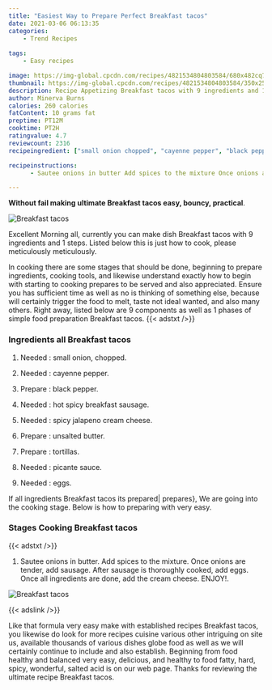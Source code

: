 ```yaml
---
title: "Easiest Way to Prepare Perfect Breakfast tacos"
date: 2021-03-06 06:13:35
categories:
    - Trend Recipes
    
tags:
    - Easy recipes

image: https://img-global.cpcdn.com/recipes/4821534804803584/680x482cq70/breakfast-tacos-recipe-main-photo.jpg
thumbnail: https://img-global.cpcdn.com/recipes/4821534804803584/350x250cq70/breakfast-tacos-recipe-main-photo.jpg
description: Recipe Appetizing Breakfast tacos with 9 ingredients and 1 stages of easy cooking.
author: Minerva Burns
calories: 260 calories
fatContent: 10 grams fat
preptime: PT12M
cooktime: PT2H
ratingvalue: 4.7
reviewcount: 2316
recipeingredient: ["small onion chopped", "cayenne pepper", "black pepper", "hot spicy breakfast sausage", "spicy jalapeno cream cheese", "unsalted butter", "tortillas", "picante sauce", "eggs"]

recipeinstructions: 
      - Sautee onions in butter Add spices to the mixture Once onions are tender add sausage After sausage is thoroughly cooked  add eggs Once all ingredients are done add the cream cheese ENJOY

---
```




**Without fail making ultimate Breakfast tacos easy, bouncy, practical**. 


![Breakfast tacos](https://img-global.cpcdn.com/recipes/4821534804803584/680x482cq70/breakfast-tacos-recipe-main-photo.jpg "Breakfast tacos")




Excellent Morning all, currently you can make dish Breakfast tacos with 9 ingredients and 1 steps. Listed below this is just how to cook, please meticulously meticulously.

In cooking there are some stages that should be done, beginning to prepare ingredients, cooking tools, and likewise understand exactly how to begin with starting to cooking prepares to be served and also appreciated. Ensure you has sufficient time as well as no is thinking of something else, because will certainly trigger the food to melt, taste not ideal wanted, and also many others. Right away, listed below are 9 components as well as 1 phases of simple food preparation Breakfast tacos.
{{< adstxt />}}

### Ingredients all Breakfast tacos


1. Needed  : small onion, chopped.

1. Needed  : cayenne pepper.

1. Prepare  : black pepper.

1. Needed  : hot spicy breakfast sausage.

1. Needed  : spicy jalapeno cream cheese.

1. Prepare  : unsalted butter.

1. Prepare  : tortillas.

1. Needed  : picante sauce.

1. Needed  : eggs.



If all ingredients Breakfast tacos its prepared| prepares}, We are going into the cooking stage. Below is how to preparing with very easy.

### Stages Cooking Breakfast tacos

{{< adstxt />}}


1. Sautee onions in butter. Add spices to the mixture. Once onions are tender, add sausage. After sausage is thoroughly cooked,  add eggs. Once all ingredients are done, add the cream cheese. ENJOY!.



![Breakfast tacos](https://img-global.cpcdn.com/steps/5601640485748736/160x128cq70/breakfast-tacos-recipe-step-1-photo.jpg" "Breakfast tacos")





{{< adslink />}}

Like that formula very easy make with established recipes Breakfast tacos, you likewise do look for more recipes cuisine various other intriguing on site us, available thousands of various dishes globe food as well as we will certainly continue to include and also establish. Beginning from food healthy and balanced very easy, delicious, and healthy to food fatty, hard, spicy, wonderful, salted acid is on our web page. Thanks for reviewing the ultimate recipe Breakfast tacos.
